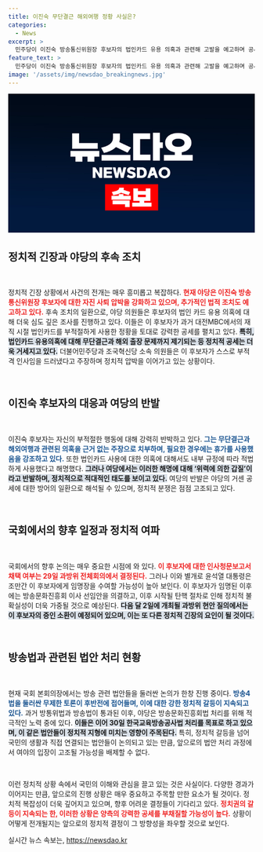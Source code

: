 ```yaml
---
title: 이진숙 무단결근 해외여행 정황 사실은?
categories:
  - News
excerpt: >
  민주당이 이진숙 방송통신위원장 후보자의 법인카드 유용 의혹과 관련해 고발을 예고하며 공세를 강화하는 가운데, 여당은 야당의 갑질이라고 반발하고 있다. 향후 증인 소환과 탄핵 추진 가능성까지 흘러나오고 있어 정치권의 긴장이 고조되고 있다.
feature_text: >
  민주당이 이진숙 방송통신위원장 후보자의 법인카드 유용 의혹과 관련해 고발을 예고하며 공세를 강화하는 가운데, 여당은 야당의 갑질이라고 반발하고 있다. 향후 증인 소환과 탄핵 추진 가능성까지 흘러나오고 있어 정치권의 긴장이 고조되고 있다.
image: '/assets/img/newsdao_breakingnews.jpg'
---
```


<p><img src="/assets/img/newsdao_breakingnews.jpg" alt="pcversion 속보" /></p>

<h2 data-ke-size="size26">정치적 긴장과 야당의 후속 조치</h2>

<p data-ke-size="size16">&nbsp;</p>

<p>정치적 긴장 상황에서 사건의 전개는 매우 흥미롭고 복잡하다. <b><span style="color: #ee2323;">현재 야당은 이진숙 방송통신위원장 후보자에 대한 자진 사퇴 압박을 강화하고 있으며, 추가적인 법적 조치도 예고하고 있다.</span></b> 후속 조치의 일환으로, 야당 의원들은 후보자의 법인 카드 유용 의혹에 대해 더욱 심도 깊은 조사를 진행하고 있다. 이들은 이 후보자가 과거 대전MBC에서의 재직 시절 법인카드를 부적절하게 사용한 정황을 토대로 강력한 공세를 펼치고 있다. <b><span style="background-color: #21538527;">특히, 법인카드 유용의혹에 대해 무단결근과 해외 출장 문제까지 제기되는 등 정치적 공세는 더욱 거세지고 있다.</span></b> 더불어민주당과 조국혁신당 소속 의원들은 이 후보자가 스스로 부적격 인사임을 드러냈다고 주장하며 정치적 압박을 이어가고 있는 상황이다.</p>

<p data-ke-size="size16">&nbsp;</p>

<h2 data-ke-size="size26">이진숙 후보자의 대응과 여당의 반발</h2>

<p data-ke-size="size16">&nbsp;</p>

<p>이진숙 후보자는 자신의 부적절한 행동에 대해 강력히 반박하고 있다. <b><span style="color: #1a5490;">그는 무단결근과 해외여행과 관련된 의혹을 근거 없는 주장으로 치부하며, 필요한 경우에는 휴가를 사용했음을 강조하고 있다.</span></b> 또한 법인카드 사용에 대한 의혹에 대해서도 내부 규정에 따라 적법하게 사용했다고 해명했다. <b><span style="background-color: #21538527;">그러나 여당에서는 이러한 해명에 대해 ‘위력에 의한 갑질’이라고 반발하며, 정치적으로 적대적인 태도를 보이고 있다.</span></b> 여당의 반발은 야당의 거센 공세에 대한 방어의 일환으로 해석될 수 있으며, 정치적 분쟁은 점점 고조되고 있다.</p>

<p data-ke-size="size16">&nbsp;</p>

<h2 data-ke-size="size26">국회에서의 향후 일정과 정치적 여파</h2>

<p data-ke-size="size16">&nbsp;</p>

<p>국회에서의 향후 논의는 매우 중요한 시점에 와 있다. <b><span style="color: #ee2323;">이 후보자에 대한 인사청문보고서 채택 여부는 29일 과방위 전체회의에서 결정된다.</span></b> 그러나 이와 별개로 윤석열 대통령은 조만간 이 후보자에게 임명장을 수여할 가능성이 높아 보인다. 이 후보자가 임명된 이후에는 방송문화진흥회 이사 선임안을 의결하고, 이후 시작될 탄핵 절차로 인해 정치적 불확실성이 더욱 가중될 것으로 예상된다. <b><span style="background-color: #21538527;">다음 달 2일에 개최될 과방위 현안 질의에서는 이 후보자의 증인 소환이 예정되어 있으며, 이는 또 다른 정치적 긴장의 요인이 될 것이다.</span></b></p>

<p data-ke-size="size16">&nbsp;</p>

<h2 data-ke-size="size26">방송법과 관련된 법안 처리 현황</h2>

<p data-ke-size="size16">&nbsp;</p>

<p>현재 국회 본회의장에서는 방송 관련 법안들을 둘러싼 논의가 한창 진행 중이다. <b><span style="color: #1a5490;">방송4법을 둘러싼 무제한 토론이 후반전에 접어들며, 이에 대한 강한 정치적 갈등이 지속되고 있다.</span></b> 과거 방통위법과 방송법이 통과된 이후, 야당은 방송문화진흥회법 처리를 위해 적극적인 노력 중에 있다. <b><span style="background-color: #21538527;">이들은 이어 30일 한국교육방송공사법 처리를 목표로 하고 있으며, 이 같은 법안들이 정치적 지형에 미치는 영향이 주목된다.</span></b> 특히, 정치적 갈등을 넘어 국민의 생활과 직접 연결되는 법안들이 논의되고 있는 만큼, 앞으로의 법안 처리 과정에서 여야의 입장이 고조될 가능성을 배제할 수 없다.</p>

<p data-ke-size="size16">&nbsp;</p>

<p>이런 정치적 상황 속에서 국민의 이해와 관심을 끌고 있는 것은 사실이다. 다양한 경과가 이어지는 만큼, 앞으로의 진행 상황은 매우 중요하고 주목할 만한 요소가 될 것이다. 정치적 복잡성이 더욱 깊어지고 있으며, 향후 어려운 결정들이 기다리고 있다. <b><span style="color: #ee2323;">정치권의 갈등이 지속되는 한, 이러한 상황은 양측의 강력한 공세를 부채질할 가능성이 높다.</span></b> 상황이 어떻게 전개될지는 앞으로의 정치적 결정이 그 방향성을 좌우할 것으로 보인다.</p>
실시간 뉴스 속보는, <a href="https://newsdao.kr" rel="dofollow">https://newsdao.kr</a>


